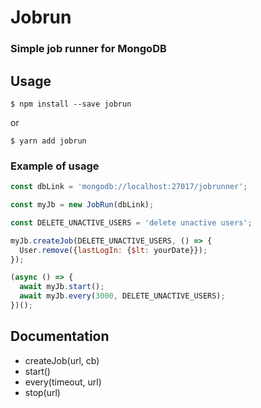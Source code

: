 # Jobrun
### Simple job runner for MongoDB

## Usage
```
$ npm install --save jobrun
```
or
```
$ yarn add jobrun
```

### Example of usage

```js
const dbLink = 'mongodb://localhost:27017/jobrunner'; 

const myJb = new JobRun(dbLink);

const DELETE_UNACTIVE_USERS = 'delete unactive users';

myJb.createJob(DELETE_UNACTIVE_USERS, () => {
  User.remove({lastLogIn: {$lt: yourDate}});
});

(async () => {
  await myJb.start();
  await myJb.every(3000, DELETE_UNACTIVE_USERS);
})();
```

## Documentation
- createJob(url, cb)
- start()
- every(timeout, url)
- stop(url)
